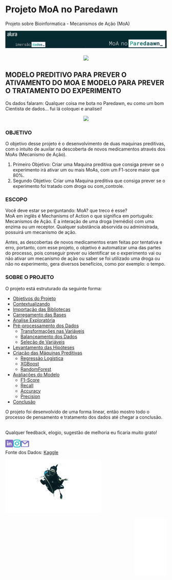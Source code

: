 # Projeto MoA no Paredawn
Projeto sobre Bioinformatica - Mecanismos de Ação (MoA)
<p align= "center">
<img src="https://github.com/JuniorTorresMTJ/Projeto_MoA_no_Paredawn/blob/main/image/inicio.png" >
</p>
<p align= "center">
<img src="https://camo.githubusercontent.com/1c41257b2a5d69c6ff859393ab19fb2061d3e76798128083772ecce35c30978e/68747470733a2f2f7777772e616c7572612e636f6d2e62722f6173736574732f696d672f696d6572736f65732f696d657273616f2d6461646f732f6c6f676f2d6d657273616f2e313631363530313139372e737667" min-width="300px" max-width="200px" width="300px" >
</p>

## **MODELO PREDITIVO PARA PREVER O ATIVAMENTO DO MOA E MODELO PARA PREVER O TRATAMENTO DO EXPERIMENTO**

Os dados falaram: Qualquer coisa me bota no Paredawn, eu como um bom Cientista de dados... fui lá coloquei e analisei!
<p align= "center">
<img src="https://github.com/JuniorTorresMTJ/Projeto_MoA_no_Paredawn/blob/main/image/paredawn.gif" min-width="300px" max-width="200px" width="300px" >
</p>

### **OBJETIVO**
O objetivo desse projeto é o desenvolvimento de duas maquinas preditivas, com o intuito de auxilar na descoberta de novos medicamentos através dos MoAs (Mecanismo de Ação).

1. Primeiro Objetivo: Criar uma Maquina preditiva que consiga prever se o experimento irá ativar um ou mais MoAs, com um F1-score maior que 80%.
2. Segundo Objetivo: Criar uma Maquina preditiva que consiga prever se o experimento foi tratado com droga ou com_controle.


 ### **ESCOPO**
 Você deve estar se perguntando: MoA? que treco é esse?<br>
 MoA em inglês é Mechanisms of Action o que significa em português: Mecanismos de Ação.
 É a interação de uma droga (remédio) com uma enzima ou um receptor. Qualquer substância absorvida ou administrada, possuirá um mecanismo de ação.<br>
 
Antes, as descobertas de novos medicamentos eram feitas por tentativa e erro, portanto, com esse projeto, o objetivo é automatizar uma das partes do processo, pois conseguir prever ou identificar se o experimento vai ou não ativar um mecanismo de ação ou saber se foi utilizado uma droga ou não no experimento, gera diversos benefícios, como por exemplo: o tempo.
 

### **SOBRE O PROJETO**
<div align = "left">
O projeto está estruturado da seguinte forma:<br>

   * [Objetivos do Projeto](#Sobre)
   * [Contextualizando](#Sobre)
   * [Importação das Bibliotecas](#tabela-de-conteudo)
   * [Carregamento das Bases](#instalacao)
   * [Analise Exploratória](#como-usar)
   * [Pré-processamento dos Dados](#testes)
      * [Transformações nas Variáveis](#pre-requisitos)
      * [Balanceamento dos Dados](#pre-requisitos)
      * [Seleção de Variáveis](#pre-requisitos)
   * [Levantamento das Hipóteses](#tecnologias)
   * [Criação das Máquinas Preditivas](#tecnologias)
      * [Regressão Logística](#pre-requisitos)
      * [XGBoost](#pre-requisitos)
      * [RandomForest](#pre-requisitos)
   * [Avaliações do Modelo](#tecnologias)
      * [F1-Score](#multiple-files)
      * [Recall](#multiple-files)
      * [Accuracy](#multiple-files)
      * [Precision](#multiple-files)
   * [Conclusão](#tecnologias)
</div>
O projeto foi desenvolvido de uma forma linear, então mostro todo o processo de pensamento e tratamento dos dados até chegar a conclusão.<br>
<br>

<p align= "left">
Qualquer feedback, elogio, sugestão de melhoria eu ficaria muito grato!
</p>

<a  href="https://www.linkedin.com/in/marivaldotorres/">
    <img align="left"alt="Junior Torres | Linkedin" width="24px" src="https://github.com/JuniorTorresMTJ/JuniorTorresMTJ/blob/master/image/linkedin.svg" />
  </a>

  <a href="https://www.instagram.com/callmejuniorr/">
    <img align="left" alt="Junior Torres | Instagram" width="24px" src="https://github.com/JuniorTorresMTJ/JuniorTorresMTJ/blob/master/image/instagram.svg" />
  </a>
  <a href="mailto:juniortorres.mth@gmail.com">
    <img align="left" alt="Junior Torres | Gmail" width="26px" src="https://github.com/JuniorTorresMTJ/JuniorTorresMTJ/blob/master/image/gmail.svg" />
  </a>
<br>

Fonte dos Dados: [Kaggle](https://www.kaggle.com/c/lish-moa/overview/description)

<p align= "left">
<img src="https://github.com/JuniorTorresMTJ/Projeto_MoA_no_Paredawn/blob/main/image/mergulher.gif" min-width="300px" max-width="200px" width="300px" >
</p>
<p align= "right">
<img src="https://github.com/JuniorTorresMTJ/Projeto_MoA_no_Paredawn/blob/main/image/bolhas.gif" min-width="300px" max-width="200px" width="100px" >
</p>
